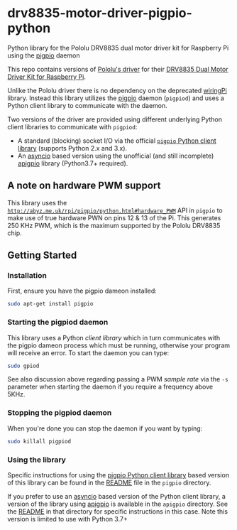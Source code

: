 # drv8835-motor-driver-pigpio-python

Python library for the Pololu DRV8835 dual motor driver kit for Raspberry Pi using the [pigpio](http://abyz.me.uk/rpi/pigpio/) daemon

This repo contains versions of [Pololu's driver](https://github.com/pololu/drv8835-motor-driver-rpi) for their [DRV8835 Dual Motor Driver Kit for Raspberry Pi](https://www.pololu.com/product/2753).

Unlike the Pololu driver there is no dependency on the deprecated [wiringPi](http://wiringpi.com/) library. Instead this library utilizes the [pigpio](http://abyz.me.uk/rpi/pigpio/) daemon (```pigpiod```) and uses a Python client library to communicate with the daemon.

Two versions of the driver are provided using different underlying Python client libraries to communicate with ```pigpiod```:

- A standard (blocking) socket I/O via the official [```pigpio``` Python client library](http://abyz.me.uk/rpi/pigpio/python.html) (supports Python 2.x and 3.x).
- An [asyncio](https://docs.python.org/3/library/asyncio.html) based version using the unofficial (and still incomplete) [apigpio](https://github.com/neildavis/apigpio) library (Python3.7+ required).

## A note on hardware PWM support

This library uses the [```http://abyz.me.uk/rpi/pigpio/python.html#hardware_PWM```](http://abyz.me.uk/rpi/pigpio/python.html#hardware_PWM) API in ```pigpio``` to make use of true hardware PWN on pins 12 & 13 of the Pi. This generates 250 KHz PWM, which is the maximum supported by the Pololu DRV8835 chip.

## Getting Started

### Installation

First, ensure you have the pigpio dameon installed:

```bash
sudo apt-get install pigpio
```

### Starting the pigpiod daemon

This library uses a Python *client library* which in turn communicates with the pigpio dameon process which must be running, otherwise your program will receive an error. To start the daemon you can type:

```bash
sudo gpiod
```

See also discussion above regarding passing a PWM *sample rate* via the ```-s``` parameter when starting the daemon if you require a frequency above 5KHz.

### Stopping the pigpiod daemon

When you're done you can stop the daemon if you want by typing:

```bash
sudo killall pigpiod
```

### Using the library

Specific instructions for using the [pigpio Python client library](http://abyz.me.uk/rpi/pigpio/python.html) based version of this library can be found in the [README](pigpio/README.md) file in the ```pigpio``` directory.

If you prefer to use an [asyncio](https://docs.python.org/3/library/asyncio.html) based version of the Python client library, a version of the library using [apigpio](https://github.com/neildavis/apigpio) is available in the ```apigpio``` directory. See the [README](apigpio/README.md) in that directory for specific instructions in this case. Note this version is limited to use with Python 3.7+
